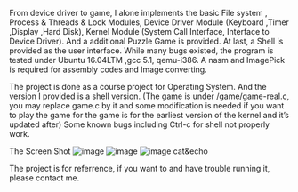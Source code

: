 From device driver to game, I alone implements the basic File system , Process & Threads & Lock Modules, Device Driver Module (Keyboard ,Timer ,Display ,Hard Disk), Kernel Module (System Call Interface, Interface to Device Driver). And a additional Puzzle Game is provided. At last, a Shell is provided as the user interface. While many bugs existed, the program is tested under Ubuntu 16.04LTM ,gcc 5.1, qemu-i386. A nasm and ImagePick is required for assembly codes and Image converting.

The project is done as a course project for Operating System. And the version I provided is a shell version.
(The game is under /game/game-real.c, you may replace game.c by it and some modification is needed if you want to play the game for the game is for the earliest version of the kernel and it’s updated after)
Some known bugs including Ctrl-c for shell not properly work.

The Screen Shot
![image](https://github.com/Jerry-2017/Jerry-s-Operating-System/new/master/images/1.png)
![image](https://github.com/Jerry-2017/Jerry-s-Operating-System/new/master/images/2.png)
![image](https://github.com/Jerry-2017/Jerry-s-Operating-System/new/master/images/catecho.png)
cat&echo

The project is for referrence, if you want to and have trouble running it, please contact me.
